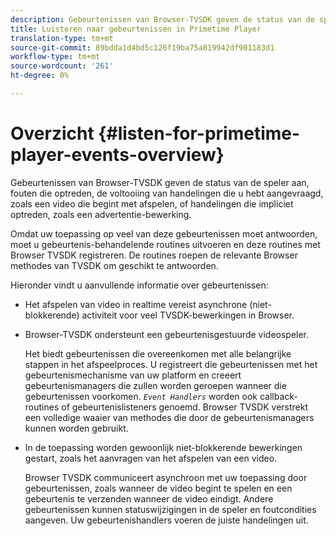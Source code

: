 ```yaml
---
description: Gebeurtenissen van Browser-TVSDK geven de status van de speler aan, fouten die optreden, de voltooiing van handelingen die u hebt aangevraagd, zoals een video die begint met afspelen, of handelingen die impliciet optreden, zoals een advertentie-bewerking.
title: Luisteren naar gebeurtenissen in Primetime Player
translation-type: tm+mt
source-git-commit: 89bdda1d4bd5c126f19ba75a819942df901183d1
workflow-type: tm+mt
source-wordcount: '261'
ht-degree: 0%

---
```



# Overzicht {#listen-for-primetime-player-events-overview}

Gebeurtenissen van Browser-TVSDK geven de status van de speler aan, fouten die optreden, de voltooiing van handelingen die u hebt aangevraagd, zoals een video die begint met afspelen, of handelingen die impliciet optreden, zoals een advertentie-bewerking.

Omdat uw toepassing op veel van deze gebeurtenissen moet antwoorden, moet u gebeurtenis-behandelende routines uitvoeren en deze routines met Browser TVSDK registreren. De routines roepen de relevante Browser methodes van TVSDK om geschikt te antwoorden.

Hieronder vindt u aanvullende informatie over gebeurtenissen:

* Het afspelen van video in realtime vereist asynchrone (niet-blokkerende) activiteit voor veel TVSDK-bewerkingen in Browser.
* Browser-TVSDK ondersteunt een gebeurtenisgestuurde videospeler.

   Het biedt gebeurtenissen die overeenkomen met alle belangrijke stappen in het afspeelproces. U registreert die gebeurtenissen met het gebeurtenismechanisme van uw platform en creeert gebeurtenismanagers die zullen worden geroepen wanneer die gebeurtenissen voorkomen. *`Event Handlers`* worden ook callback-routines of gebeurtenislisteners genoemd. Browser TVSDK verstrekt een volledige waaier van methodes die door de gebeurtenismanagers kunnen worden gebruikt.
* In de toepassing worden gewoonlijk niet-blokkerende bewerkingen gestart, zoals het aanvragen van het afspelen van een video.

   Browser TVSDK communiceert asynchroon met uw toepassing door gebeurtenissen, zoals wanneer de video begint te spelen en een gebeurtenis te verzenden wanneer de video eindigt. Andere gebeurtenissen kunnen statuswijzigingen in de speler en foutcondities aangeven. Uw gebeurtenishandlers voeren de juiste handelingen uit.

